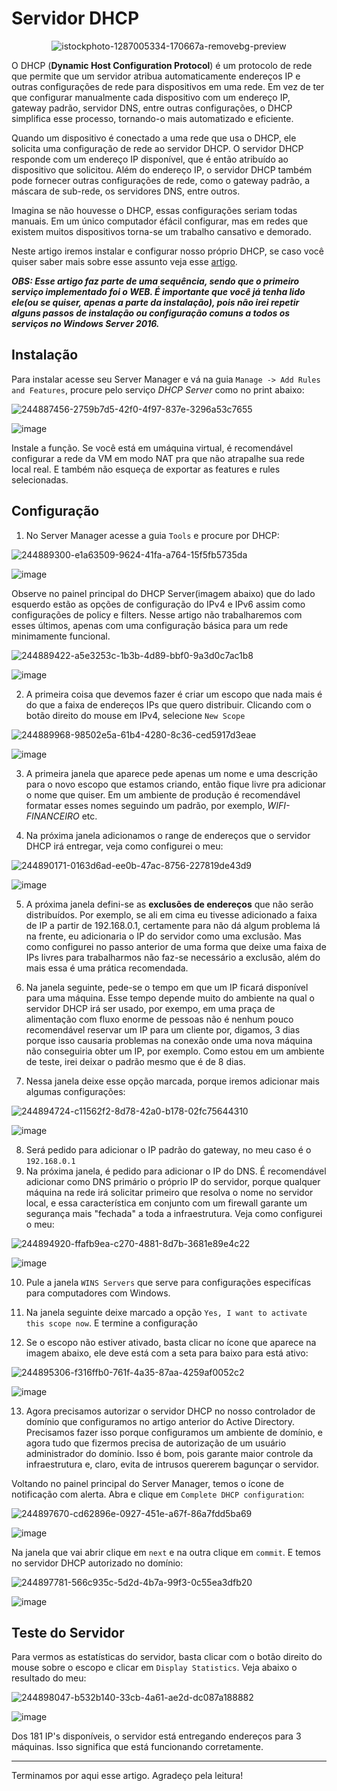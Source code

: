 # Servidor DHCP

<div align="center">

![istockphoto-1287005334-170667a-removebg-preview](https://user-images.githubusercontent.com/104470835/232313043-ad7be7d3-28e5-43da-8403-ac9f8d311ac1.png)

</div>

O DHCP (**Dynamic Host Configuration Protocol**) é um protocolo de rede que permite que um servidor atribua automaticamente endereços IP e outras configurações de rede para dispositivos em uma rede. Em vez de ter que configurar manualmente cada dispositivo com um endereço IP, gateway padrão, servidor DNS, entre outras configurações, o DHCP simplifica esse processo, tornando-o mais automatizado e eficiente.

Quando um dispositivo é conectado a uma rede que usa o DHCP, ele solicita uma configuração de rede ao servidor DHCP. O servidor DHCP responde com um endereço IP disponível, que é então atribuído ao dispositivo que solicitou. Além do endereço IP, o servidor DHCP também pode fornecer outras configurações de rede, como o gateway padrão, a máscara de sub-rede, os servidores DNS, entre outros.

Imagina se não houvesse o DHCP, essas configurações seriam todas manuais. Em um único computador éfácil configurar, mas em redes que existem muitos dispositivos torna-se um trabalho cansativo e demorado. 

Neste artigo iremos instalar e configurar nosso próprio DHCP, se caso você quiser saber mais sobre esse assunto veja esse [artigo](https://learn.microsoft.com/pt-br/windows-server/networking/technologies/dhcp/dhcp-top).

***OBS: Esse artigo faz parte de uma sequência, sendo que o primeiro serviço implementado foi o WEB. É importante que você já tenha lido ele(ou se quiser, apenas a parte da instalação), pois não irei repetir alguns passos de instalação ou configuração comuns a todos os serviços no Windows Server 2016.***

## Instalação

Para instalar acesse seu Server Manager e vá na guia `Manage -> Add Rules and Features`, procure pelo serviço *DHCP Server* como no print abaixo:

![244887456-2759b7d5-42f0-4f97-837e-3296a53c7655](https://github.com/wendersoon/WindowsServer/assets/104470835/8e9caf96-fb75-4d3b-8474-c63dc9289fba)

![image](https://github.com/wendersoon/WindowsServer/assets/104470835/2759b7d5-42f0-4f97-837e-3296a53c7655)

Instale a função. Se você está em umáquina virtual, é recomendável configurar a rede da VM em modo NAT pra que não atrapalhe sua rede local real. E também não esqueça de exportar as features e rules selecionadas.

## Configuração

1. No Server Manager acesse a guia `Tools` e procure por DHCP:

![244889300-e1a63509-9624-41fa-a764-15f5fb5735da](https://github.com/wendersoon/WindowsServer/assets/104470835/91bbd055-e79e-4c21-8207-2b525023c491)

![image](https://github.com/wendersoon/WindowsServer/assets/104470835/e1a63509-9624-41fa-a764-15f5fb5735da)

Observe no painel principal do DHCP Server(imagem abaixo) que do lado esquerdo estão as opções de configuração do IPv4 e IPv6 assim como configurações de policy e filters. Nesse artigo não trabalharemos com esses últimos, apenas com uma configuração básica para um rede minimamente funcional.

![244889422-a5e3253c-1b3b-4d89-bbf0-9a3d0c7ac1b8](https://github.com/wendersoon/WindowsServer/assets/104470835/3c844bd2-8362-4342-a4ab-8d192382d2bf)

![image](https://github.com/wendersoon/WindowsServer/assets/104470835/a5e3253c-1b3b-4d89-bbf0-9a3d0c7ac1b8)

2. A primeira coisa que devemos fazer é criar um escopo que nada mais é do que a faixa de endereços IPs que quero distribuir. Clicando com o botão direito do mouse em IPv4, selecione `New Scope`

![244889968-98502e5a-61b4-4280-8c36-ced5917d3eae](https://github.com/wendersoon/WindowsServer/assets/104470835/ccdf938d-d006-4f49-9423-6ebd6f20527b)

![image](https://github.com/wendersoon/WindowsServer/assets/104470835/98502e5a-61b4-4280-8c36-ced5917d3eae)

3. A primeira janela que aparece pede apenas um nome e uma descrição para o novo escopo que estamos criando, então fique livre pra adicionar o nome que quiser. Em um ambiente de produção é recomendável formatar esses nomes seguindo um padrão, por exemplo, *WIFI-FINANCEIRO* etc.

4. Na próxima janela adicionamos o range de endereços que o servidor DHCP irá entregar, veja como configurei o meu:

![244890171-0163d6ad-ee0b-47ac-8756-227819de43d9](https://github.com/wendersoon/WindowsServer/assets/104470835/9fd79996-5050-4c54-b440-0ac7854b279b)

![image](https://github.com/wendersoon/WindowsServer/assets/104470835/0163d6ad-ee0b-47ac-8756-227819de43d9)

5. A próxima janela defini-se as **exclusões de endereços** que não serão distribuídos. Por exemplo, se ali em cima eu tivesse adicionado a faixa de IP a partir de 192.168.0.1, certamente para não dá algum problema lá na frente, eu adicionaria o IP do servidor como uma exclusão. Mas como configurei no passo anterior de uma forma que deixe uma faixa de IPs livres para trabalharmos não faz-se necessário a exclusão, além do mais essa é uma prática recomendada.

6. Na janela seguinte, pede-se o tempo em que um IP ficará disponível para uma máquina. Esse tempo depende muito do ambiente na qual o servidor DHCP irá ser usado, por exempo, em uma praça de alimentação com fluxo enorme de pessoas não é nenhum pouco recomendável reservar um IP para um cliente por, digamos, 3 dias porque isso causaria problemas na conexão onde uma nova máquina não conseguiria obter um IP, por exemplo. Como estou em um ambiente de teste, irei deixar o padrão mesmo que é de 8 dias.

7. Nessa janela deixe esse opção marcada, porque iremos adicionar mais algumas configurações:

![244894724-c11562f2-8d78-42a0-b178-02fc75644310](https://github.com/wendersoon/WindowsServer/assets/104470835/0cfdd54c-a0c0-4293-9c31-855314436ea9)

![image](https://github.com/wendersoon/WindowsServer/assets/104470835/c11562f2-8d78-42a0-b178-02fc75644310)

8. Será pedido para adicionar o IP padrão do gateway, no meu caso é o `192.168.0.1`
9. Na próxima janela, é pedido para adicionar o IP do DNS. É recomendável adicionar como DNS primário o próprio IP do servidor, porque qualquer máquina na rede irá solicitar primeiro que resolva o nome no servidor local, e essa característica em conjunto com um firewall garante um segurança mais "fechada" a toda a infraestrutura. Veja como configurei o meu:

![244894920-ffafb9ea-c270-4881-8d7b-3681e89e4c22](https://github.com/wendersoon/WindowsServer/assets/104470835/eeeee1c1-385b-4415-8b75-607194504276)

![image](https://github.com/wendersoon/WindowsServer/assets/104470835/ffafb9ea-c270-4881-8d7b-3681e89e4c22)

10. Pule a janela `WINS Servers` que serve para configurações especifícas para computadores com Windows.
11. Na janela seguinte deixe marcado a opção `Yes, I want to activate this scope now`. E termine a configuração

12. Se o escopo não estiver ativado, basta clicar no ícone que aparece na imagem abaixo, ele deve está com a seta para baixo para está ativo:

![244895306-f316ffb0-761f-4a35-87aa-4259af0052c2](https://github.com/wendersoon/WindowsServer/assets/104470835/94942613-fcee-4e9e-9fda-aea7d61c92d4)

![image](https://github.com/wendersoon/WindowsServer/assets/104470835/f316ffb0-761f-4a35-87aa-4259af0052c2)

13. Agora precisamos autorizar o servidor DHCP no nosso controlador de domínio que configuramos no artigo anterior do Active Directory. Precisamos fazer isso porque configuramos um ambiente de domínio, e agora tudo que fizermos precisa de autorização de um usuário administrador do domínio. Isso é bom, pois garante maior controle da infraestrutura e, claro, evita de intrusos quererem bagunçar o servidor.

Voltando no painel principal do Server Manager, temos o ícone de notificação com alerta. Abra e clique em `Complete DHCP configuration`:

![244897670-cd62896e-0927-451e-a67f-86a7fdd5ba69](https://github.com/wendersoon/WindowsServer/assets/104470835/a426d9b0-d07b-44a1-8757-e57dea145768)

![image](https://github.com/wendersoon/WindowsServer/assets/104470835/cd62896e-0927-451e-a67f-86a7fdd5ba69)

Na janela que vai abrir clique em `next` e na outra clique em `commit`. E temos no servidor DHCP autorizado no domínio:

![244897781-566c935c-5d2d-4b7a-99f3-0c55ea3dfb20](https://github.com/wendersoon/WindowsServer/assets/104470835/5099ab14-6076-4ed0-8735-1def63ac257c)

![image](https://github.com/wendersoon/WindowsServer/assets/104470835/566c935c-5d2d-4b7a-99f3-0c55ea3dfb20)


## Teste do Servidor


Para vermos as estatísticas do servidor, basta clicar com o botão direito do mouse sobre o escopo e clicar em `Display Statistics`. Veja abaixo o resultado do meu:

![244898047-b532b140-33cb-4a61-ae2d-dc087a188882](https://github.com/wendersoon/WindowsServer/assets/104470835/162ea6ff-0e88-42b8-9437-94a23360afe3)

![image](https://github.com/wendersoon/WindowsServer/assets/104470835/b532b140-33cb-4a61-ae2d-dc087a188882)

Dos 181 IP's disponíveis, o servidor está entregando endereços para 3 máquinas. Isso significa que está funcionando corretamente.

---

Terminamos por aqui esse artigo. Agradeço pela leitura!


